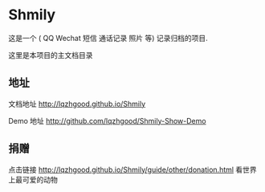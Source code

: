 # Shmily

这是一个 ( QQ Wechat 短信 通话记录 照片 等) 记录归档的项目.

这里是本项目的主文档目录

## 地址

文档地址 http://lqzhgood.github.io/Shmily

Demo 地址 http://github.com/lqzhgood/Shmily-Show-Demo


## 捐赠

点击链接 http://lqzhgood.github.io/Shmily/guide/other/donation.html 看世界上最可爱的动物
